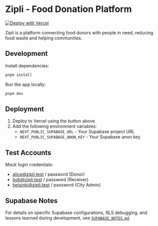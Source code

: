 # Zipli - Food Donation Platform

[![Deploy with Vercel](https://vercel.com/button)](https://vercel.com/new/clone?repository-url=https%3A%2F%2Fgithub.com%2Frhiday%2FZipli-v3&project-name=zipli-v3&repository-name=zipli-v3)

Zipli is a platform connecting food donors with people in need, reducing food waste and helping communities.

## Development

Install dependencies:

```bash
pnpm install
```

Run the app locally:

```bash
pnpm dev
```

## Deployment

1. Deploy to Vercel using the button above
2. Add the following environment variables:
   - `NEXT_PUBLIC_SUPABASE_URL` - Your Supabase project URL
   - `NEXT_PUBLIC_SUPABASE_ANON_KEY` - Your Supabase anon key

## Test Accounts

Mock login credentials:

- alice@zipli.test / password (Donor)
- bob@zipli.test / password (Receiver)
- helsinki@zipli.test / password (City Admin)

## Supabase Notes

For details on specific Supabase configurations, RLS debugging, and lessons learned during development, see [`SUPABASE_NOTES.md`](./SUPABASE_NOTES.md).

